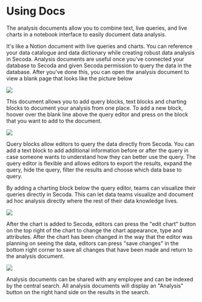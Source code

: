 # Using Docs

The analysis documents allow you to combine text, live queries, and live charts in a notebook interface to easily document data analysis.

It's like a Notion document with live queries and charts. You can reference your data catalogue and data dictionary while creating robust data analysis in Secoda. Analysis documents are useful once you've connected your database to Secoda and given Secoda permission to query the data in the database. After you've done this, you can open the analysis document to view a blank page that looks like the picture below

![](https://downloads.intercomcdn.com/i/o/392620519/8eaa04844d2a13d5b45e75b5/Screen+Shot+2021-09-21+at+2.27.18+PM.png)

This document allows you to add query blocks, text blocks and charting blocks to document your analysis from one place. To add a new block, hoover over the blank line above the query editor and press on the block that you want to add to the document.

![](https://downloads.intercomcdn.com/i/o/392622119/04a982c70640a56113601fb4/Screen+Shot+2021-09-21+at+2.30.31+PM.png)

Query blocks allow editors to query the data directly from Secoda. You can add a text block to add additional information before or after the query in case someone wants to understand how they can better use the query. The query editor is flexible and allows editors to export the results, expand the query, hide the query, filter the results and choose which data base to query.

By adding a charting block below the query editor, teams can visualize their queries directly in Secoda. This can let data teams visualize and document ad hoc analysis directly where the rest of their data knowledge lives.

![](https://downloads.intercomcdn.com/i/o/392623010/47a20cf8e1c493f67e822b7b/Screen+Shot+2021-09-21+at+2.32.24+PM.png)

After the chart is added to Secoda, editors can press the "edit chart" button on the top right of the chart to change the chart appearance, type and attributes. After the chart has been changed in the way that the editor was planning on seeing the data, editors can press "save changes" in the bottom right corner to save all changes that have been made and return to the analysis document.

![](https://downloads.intercomcdn.com/i/o/392623406/3e72eeea5ad262a44846568c/Screen+Shot+2021-09-21+at+2.32.37+PM.png)

Analysis documents can be shared with any employee and can be indexed by the central search. All analysis documents will display an "Analysis" button on the right hand side on the results in the search.

